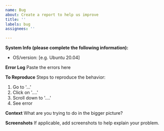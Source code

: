 ```yaml
---
name: Bug
about: Create a report to help us improve
title: ''
labels: bug
assignees: ''

---
```


**System Info (please complete the following information):**
 - OS/version: [e.g. Ubuntu 20.04]

**Error Log**
Paste the errors here

**To Reproduce**
Steps to reproduce the behavior:
1. Go to '...'
2. Click on '....'
3. Scroll down to '....'
4. See error

**Context**
What are you trying to do in the bigger picture?

**Screenshots**
If applicable, add screenshots to help explain your problem.
